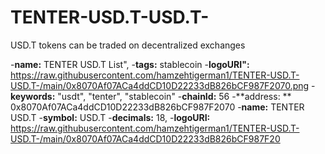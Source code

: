 # TENTER-USD.T-USD.T-

USD.T tokens can be traded on decentralized exchanges


-**name:** TENTER USD.T List",
-**tags:** stablecoin
-**logoURI":** https://raw.githubusercontent.com/hamzehtigerman1/TENTER-USD.T-USD.T-/main/0x8070Af07ACa4ddCD10D22233dB826bCF987F2070.png
-**keywords:** "usdt", "tenter", "stablecoin"
-**chainId:** 56
-**address: ** 0x8070Af07ACa4ddCD10D22233dB826bCF987F2070
-**name:** TENTER USD.T
-**symbol:** USD.T
-**decimals:** 18,
-**logoURI:** https://raw.githubusercontent.com/hamzehtigerman1/TENTER-USD.T-USD.T-/main/0x8070Af07ACa4ddCD10D22233dB826bCF987F20

